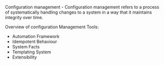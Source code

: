 Configuration management - Configuration management refers to a process of systematically
	handling changes to a system in a way that it maintains integrity over time.

Overview of configuration Management Tools:
- Automation Framework
- Idempotent Behaviour
- System Facts
- Templating System
- Extensibility
